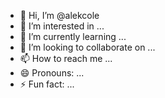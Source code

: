 - 👋 Hi, I’m @alekcole
- 👀 I’m interested in ...
- 🌱 I’m currently learning ...
- 💞️ I’m looking to collaborate on ...
- 📫 How to reach me ...
- 😄 Pronouns: ...
- ⚡ Fun fact: ...

<!---
alekcole/alekcole is a ✨ special ✨ repository because its `README.md` (this file) appears on your GitHub profile.
You can click the Preview link to take a look at your changes.
--->
